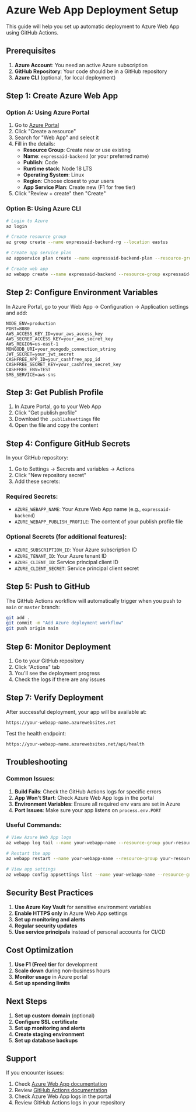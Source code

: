 # Azure Web App Deployment Setup

This guide will help you set up automatic deployment to Azure Web App using GitHub Actions.

## Prerequisites

1. **Azure Account**: You need an active Azure subscription
2. **GitHub Repository**: Your code should be in a GitHub repository
3. **Azure CLI** (optional, for local deployment)

## Step 1: Create Azure Web App

### Option A: Using Azure Portal

1. Go to [Azure Portal](https://portal.azure.com)
2. Click "Create a resource"
3. Search for "Web App" and select it
4. Fill in the details:
   - **Resource Group**: Create new or use existing
   - **Name**: `expressaid-backend` (or your preferred name)
   - **Publish**: Code
   - **Runtime stack**: Node 18 LTS
   - **Operating System**: Linux
   - **Region**: Choose closest to your users
   - **App Service Plan**: Create new (F1 for free tier)
5. Click "Review + create" then "Create"

### Option B: Using Azure CLI

```bash
# Login to Azure
az login

# Create resource group
az group create --name expressaid-backend-rg --location eastus

# Create app service plan
az appservice plan create --name expressaid-backend-plan --resource-group expressaid-backend-rg --sku F1 --is-linux

# Create web app
az webapp create --name expressaid-backend --resource-group expressaid-backend-rg --plan expressaid-backend-plan --runtime "NODE|18-lts"
```

## Step 2: Configure Environment Variables

In Azure Portal, go to your Web App → Configuration → Application settings and add:

```
NODE_ENV=production
PORT=8080
AWS_ACCESS_KEY_ID=your_aws_access_key
AWS_SECRET_ACCESS_KEY=your_aws_secret_key
AWS_REGION=us-east-1
MONGODB_URI=your_mongodb_connection_string
JWT_SECRET=your_jwt_secret
CASHFREE_APP_ID=your_cashfree_app_id
CASHFREE_SECRET_KEY=your_cashfree_secret_key
CASHFREE_ENV=TEST
SMS_SERVICE=aws-sns
```

## Step 3: Get Publish Profile

1. In Azure Portal, go to your Web App
2. Click "Get publish profile"
3. Download the `.publishsettings` file
4. Open the file and copy the content

## Step 4: Configure GitHub Secrets

In your GitHub repository:

1. Go to Settings → Secrets and variables → Actions
2. Click "New repository secret"
3. Add these secrets:

### Required Secrets:
- `AZURE_WEBAPP_NAME`: Your Azure Web App name (e.g., `expressaid-backend`)
- `AZURE_WEBAPP_PUBLISH_PROFILE`: The content of your publish profile file

### Optional Secrets (for additional features):
- `AZURE_SUBSCRIPTION_ID`: Your Azure subscription ID
- `AZURE_TENANT_ID`: Your Azure tenant ID
- `AZURE_CLIENT_ID`: Service principal client ID
- `AZURE_CLIENT_SECRET`: Service principal client secret

## Step 5: Push to GitHub

The GitHub Actions workflow will automatically trigger when you push to `main` or `master` branch:

```bash
git add .
git commit -m "Add Azure deployment workflow"
git push origin main
```

## Step 6: Monitor Deployment

1. Go to your GitHub repository
2. Click "Actions" tab
3. You'll see the deployment progress
4. Check the logs if there are any issues

## Step 7: Verify Deployment

After successful deployment, your app will be available at:
```
https://your-webapp-name.azurewebsites.net
```

Test the health endpoint:
```
https://your-webapp-name.azurewebsites.net/api/health
```

## Troubleshooting

### Common Issues:

1. **Build Fails**: Check the GitHub Actions logs for specific errors
2. **App Won't Start**: Check Azure Web App logs in the portal
3. **Environment Variables**: Ensure all required env vars are set in Azure
4. **Port Issues**: Make sure your app listens on `process.env.PORT`

### Useful Commands:

```bash
# View Azure Web App logs
az webapp log tail --name your-webapp-name --resource-group your-resource-group

# Restart the app
az webapp restart --name your-webapp-name --resource-group your-resource-group

# View app settings
az webapp config appsettings list --name your-webapp-name --resource-group your-resource-group
```

## Security Best Practices

1. **Use Azure Key Vault** for sensitive environment variables
2. **Enable HTTPS only** in Azure Web App settings
3. **Set up monitoring and alerts**
4. **Regular security updates**
5. **Use service principals** instead of personal accounts for CI/CD

## Cost Optimization

1. **Use F1 (Free) tier** for development
2. **Scale down** during non-business hours
3. **Monitor usage** in Azure portal
4. **Set up spending limits**

## Next Steps

1. **Set up custom domain** (optional)
2. **Configure SSL certificate**
3. **Set up monitoring and alerts**
4. **Create staging environment**
5. **Set up database backups**

## Support

If you encounter issues:

1. Check [Azure Web App documentation](https://docs.microsoft.com/en-us/azure/app-service/)
2. Review [GitHub Actions documentation](https://docs.github.com/en/actions)
3. Check Azure Web App logs in the portal
4. Review GitHub Actions logs in your repository 